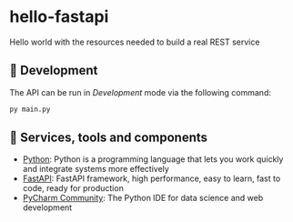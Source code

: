 # hello-fastapi

Hello world with the resources needed to build a real REST service

## 🤖 Development

The API can be run in _Development_ mode via the following command:

```bash
py main.py
```

## 🔌 Services, tools and components

- [Python](https://www.python.org/): Python is a programming language that lets you work quickly and integrate systems more effectively
- [FastAPI](https://fastapi.tiangolo.com/): FastAPI framework, high performance, easy to learn, fast to code, ready for production
- [PyCharm Community](https://www.jetbrains.com/pycharm/): The Python IDE for data science and web development

